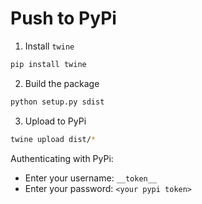 # Push to PyPi
1. Install `twine`
```bash
pip install twine
```
2. Build the package
```bash
python setup.py sdist
```
3. Upload to PyPi
```bash
twine upload dist/*
```
Authenticating with PyPi:
- Enter your username: `__token__`
- Enter your password: `<your pypi token>`